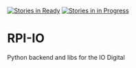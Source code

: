 [![Stories in Ready](https://badge.waffle.io/TemosEngenharia/RPI-IO.png?label=ready&title=Ready)](https://waffle.io/TemosEngenharia/RPI-IO)
[![Stories in in Progress](https://badge.waffle.io/TemosEngenharia/RPI-IO.svg?label=in_progess&title=in%20Progress)](http://waffle.io/TemosEngenharia/RPI-IO)
# RPI-IO
Python backend and libs for the IO Digital
